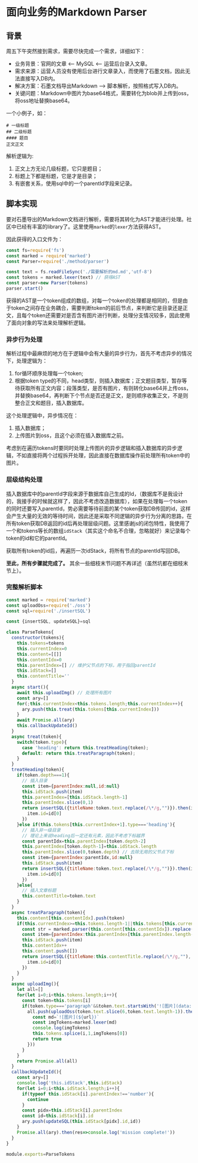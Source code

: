 # 面向业务的Markdown Parser
## 背景
周五下午突然接到需求，需要尽快完成一个需求，详细如下：
- 业务背景：官网的文章 <-- MySQL <-- 运营后台录入文章。
- 需求来源：运营人员没有使用后台进行文章录入，而使用了石墨文档，因此无法直接写入DB内。
- 解决方案：石墨文档导出Markdown --> 脚本解析，按照格式写入DB内。
- 关键问题：Markdown中图片为base64格式，需要转化为blob并上传到oss，将oss地址替换base64。

一个小例子，如：
```
# 一级标题
## 二级标题
#### 题目
正文正文

```
解析逻辑为:

1. 正文上方无论几级标题，它只是题目；
2. 标题上下都是标题，它是才是目录；
3. 有嵌套关系，使用sql中的一个parentId字段来记录。
## 脚本实现
要对石墨导出的Markdown文档进行解析，需要将其转化为AST才能进行处理。社区中已经有丰富的library了。这里使用`marked`的`lexer`方法获得AST。

因此获得的入口文件为：
```js
const fs=require('fs')
const marked = require('marked')
const Parser=require('./method/parser')

const text = fs.readFileSync('./需要解析的md.md','utf-8')
const tokens = marked.lexer(text) // 获得AST
const parser=new Parser(tokens)
parser.start()

```

获得的AST是一个token组成的数组，对每一个token的处理都是相同的，但是由于token之间存在业务耦合，需要判断token的前后节点，来判断它是目录还是正文，且每个token还需要对是否含有图片进行判断，处理分支情况较多，因此使用了面向对象的写法来处理解析逻辑。

### 异步行为处理
解析过程中最麻烦的地方在于逻辑中会有大量的异步行为，首先不考虑异步的情况下，处理逻辑为：

1. for循环顺序处理每一个token;
2. 根据token type的不同，head类型，则插入数据库；正文题目类型，暂存等待获取所有正文内容；段落类型，是否有图片，有则转化base64并上传oss，并替换base64，再判断下个节点是否还是正文，是则顺序收集正文，不是则整合正文和题目，插入数据库。

这个处理逻辑中，异步情况在：
1. 插入数据库；
2. 上传图片到oss，且这个必须在插入数据库之前。

考虑到在遍历tokens时要同时处理上传图片的异步逻辑和插入数据库的异步逻辑，不如直接将两个过程拆开处理，因此直接在数据库操作前处理所有token中的图片。

### 层级结构处理
插入数据库中的parentId字段来源于数据库自己生成的Id，（数据库不是我设计的，我接手的时候就这样了，因此不考虑改造数据库），如果在处理每一个token的同时还要写入parentId，势必需要等待前面的某个token获取DB传回的id，这样会产生大量的无效的等待时间，因此还是采取不同逻辑的异步行为分离的思路，在所有token获取DB返回的id后再处理层级问题。这里感谢js的闭包特性，我使用了一个和tokens等长的数组`idStack`（其实这个命名不合理，忽略就好）来记录每个token的id和它的parentId。

获取所有token的id后，再遍历一次idStack，将所有节点的parentId写回DB。

**至此，所有步骤就完成了。** 其余一些细枝末节问题不再详述（虽然坑都在细枝末节上）。

### 完整解析脚本

```js
const marked = require('marked')
const uploadOss=require('./oss')
const sql=require('./insertSQL')

const {insertSQL, updateSQL}=sql

class ParseTokens{
  constructor(tokens){
    this.tokens=tokens
    this.currentIndex=0
    this.content=[[]]
    this.contentIdx=0
    this.parentIndex=[] // 维护父节点的下标，用于指回parentId
    this.idStack=[]
    this.contentTitle=''
  }
  async start(){
    await this.uploadImg() // 处理所有图片
    const ary=[]
    for(;this.currentIndex<this.tokens.length;this.currentIndex++){
      ary.push(this.treat(this.tokens[this.currentIndex]))
    }
    await Promise.all(ary)
    this.callbackUpdateId()
  }
  async treat(token){
    switch(token.type){
      case 'heading': return this.treatHeading(token);
      default: return this.treatParagraph(token);
    }
  }
  treatHeading(token){
    if(token.depth===1){
      // 插入目录
      const item={parentIndex:null,id:null}
      this.idStack.push(item)
      this.parentIndex=[this.idStack.length-1]
      this.parentIndex.slice(0,1)
      return insertSQL({titleName:token.text.replace(/\*/g,"")}).then(id=>{
        item.id=id[0]
      })
    }else if(this.tokens[this.currentIndex+1].type==='heading'){
      // 插入非一级目录
      // 理论上来说heading后一定还有元素，因此不考虑下标越界
      const parentIdx=this.parentIndex[token.depth-2]
      this.parentIndex[token.depth-1]=this.idStack.length
      this.parentIndex.slice(0,token.depth) // 去除无用的父节点下标
      const item={parentIndex:parentIdx,id:null}
      this.idStack.push(item)
      return insertSQL({titleName:token.text.replace(/\*/g,"")}).then(id=>{
        item.id=id[0]
      })
    }else{
      // 插入文章标题
      this.contentTitle=token.text
    }
  }
  async treatParagraph(token){
    this.content[this.contentIdx].push(token)
    if(this.currentIndex>=this.tokens.length-1||this.tokens[this.currentIndex+1].type==='heading'){
      const str = marked.parser(this.content[this.contentIdx]).replace(/(?<=>)\s*(?=<)/g,"") // 一定要去空格，否则sql出错
      const item={parentIndex:this.parentIndex[this.parentIndex.length-1],id:null}
      this.idStack.push(item)
      this.contentIdx++
      this.content.push([])
      return insertSQL({titleName:this.contentTitle.replace(/\*/g,""), content:str}).then(id=>{
        item.id=id[0]
      })
    }
  }
  async uploadImg(){
    let all=[]
    for(let i=0;i<this.tokens.length;i++){
      const token=this.tokens[i]
      if(token.type==='paragraph'&&token.text.startsWith('![图片](data:')){
        all.push(uploadOss(token.text.slice(6,token.text.length-1)).then(url=>{
          const md=`![图片](${url})`
          const imgTokens=marked.lexer(md)
          console.log(imgTokens)
          this.tokens.splice(i,1,imgTokens[0])
          return true
        }))
      }
    }
    return Promise.all(all)
  }
  callbackUpdateId(){
    const ary=[]
    console.log('this.idStack',this.idStack)
    for(let i=0;i<this.idStack.length;i++){
      if(typeof this.idStack[i].parentIndex!=='number'){
        continue
      }
      const pidx=this.idStack[i].parentIndex
      const id=this.idStack[i].id
      ary.push(updateSQL(this.idStack[pidx].id,id))
    }
    Promise.all(ary).then(res=>console.log('mission complete!'))
  }
}

module.exports=ParseTokens

```